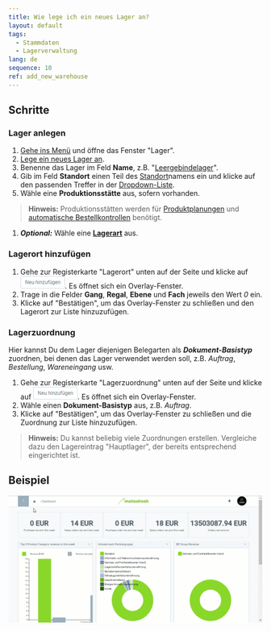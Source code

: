 ```yaml
---
title: Wie lege ich ein neues Lager an?
layout: default
tags:
  - Stammdaten
  - Lagerverwaltung
lang: de
sequence: 10
ref: add_new_warehouse
---
```


## Schritte

### Lager anlegen
1. [Gehe ins Menü](Menu) und öffne das Fenster "Lager".
1. [Lege ein neues Lager an](Neuer_Datensatz_Fenster_Webui).
1. Benenne das Lager im Feld **Name**, z.B. "[Leergebindelager](Leergebindelager_anlegen)".
1. Gib im Feld **Standort** einen Teil des [Standort](Adresse_erfassen_Tab)namens ein und klicke auf den passenden Treffer in der <a href="Keyboard_Shortcuts_Liste#dropdown" title="Dynamisches Suchfeld (Autocomplete)">Dropdown-Liste</a>.
1. Wähle eine **Produktionsstätte** aus, sofern vorhanden.
 >**Hinweis:** Produktionsstätten werden für [Produktplanungen](Produktplandaten) und [automatische Bestellkontrollen](Automatische_Bestellkontrollen) benötigt.

1. ***Optional:*** Wähle eine [**Lagerart**](Lagerart_hinzufuegen) aus.

### <a name="lagerort">Lagerort hinzufügen</a>
1. Gehe zur Registerkarte "Lagerort" unten auf der Seite und klicke auf !["Neu hinzufügen"](assets/Neu_hinzufuegen_Button.png). Es öffnet sich ein Overlay-Fenster.
1. Trage in die Felder **Gang**, **Regal**, **Ebene** und **Fach** jeweils den Wert *0* ein.
1. Klicke auf "Bestätigen", um das Overlay-Fenster zu schließen und den Lagerort zur Liste hinzuzufügen.

### Lagerzuordnung
Hier kannst Du dem Lager diejenigen Belegarten als ***Dokument-Basistyp*** zuordnen, bei denen das Lager verwendet werden soll, z.B. *Auftrag*, *Bestellung*, *Wareneingang* usw.

1. Gehe zur Registerkarte "Lagerzuordnung" unten auf der Seite und klicke auf !["Neu hinzufügen"](assets/Neu_hinzufuegen_Button.png). Es öffnet sich ein Overlay-Fenster.
1. Wähle einen **Dokument-Basistyp** aus, z.B. *Auftrag*.
1. Klicke auf "Bestätigen", um das Overlay-Fenster zu schließen und die Zuordnung zur Liste hinzuzufügen.
 >**Hinweis:** Du kannst beliebig viele Zuordnungen erstellen. Vergleiche dazu den Lagereintrag "Hauptlager", der bereits entsprechend eingerichtet ist.

## Beispiel
<kbd><img src="assets/Neues_Lager_anlegen.gif" alt="GIF: Neues Lager anlegen"></kbd>
